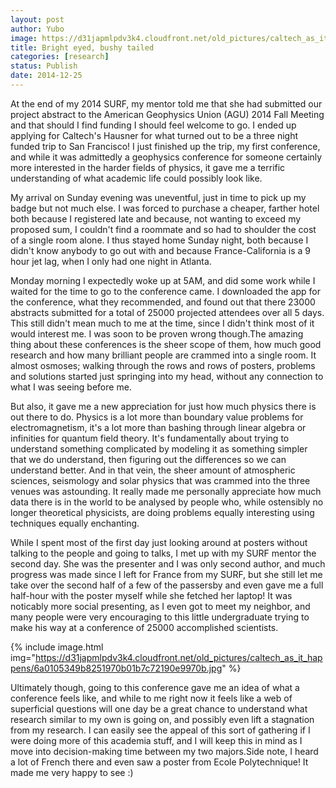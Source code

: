 ```yaml
---
layout: post
author: Yubo
image: https://d31japmlpdv3k4.cloudfront.net/old_pictures/caltech_as_it_happens/6a0105349b8251970b01bb07c643bb970d.jpg
title: Bright eyed, bushy tailed 
categories: [research]
status: Publish
date: 2014-12-25
---
```


At the end of my 2014 SURF, my mentor told me that she had submitted our project abstract to the American Geophysics Union (AGU) 2014 Fall Meeting and that should I find funding I should feel welcome to go. I ended up applying for Caltech's Hausner for what turned out to be a three night funded trip to San Francisco! I just finished up the trip, my first conference, and while it was admittedly a geophysics conference for someone certainly more interested in the harder fields of physics, it gave me a terrific understanding of what academic life could possibly look like.

My arrival on Sunday evening was uneventful, just in time to pick up my badge but not much else. I was forced to purchase a cheaper, farther hotel both because I registered late and because, not wanting to exceed my proposed sum, I couldn't find a roommate and so had to shoulder the cost of a single room alone. I thus stayed home Sunday night, both because I didn't know anybody to go out with and because France-California is a 9 hour jet lag, when I only had one night in Atlanta.

Monday morning I expectedly woke up at 5AM, and did some work while I waited for the time to go to the conference came. I downloaded the app for the conference, what they recommended, and found out that there 23000 abstracts submitted for a total of 25000 projected attendees over all 5 days. This still didn't mean much to me at the time, since I didn't think most of it would interest me. I was soon to be proven wrong though.The amazing thing about these conferences is the sheer scope of them, how much good research and how many brilliant people are crammed into a single room. It almost osmoses; walking through the rows and rows of posters, problems and solutions started just springing into my head, without any connection to what I was seeing before me.

But also, it gave me a new appreciation for just how much physics there is out there to do. Physics is a lot more than boundary value problems for electromagnetism, it's a lot more than bashing through linear algebra or infinities for quantum field theory. It's fundamentally about trying to understand something complicated by modeling it as something simpler that we do understand, then figuring out the differences so we can understand better. And in that vein, the sheer amount of atmospheric sciences, seismology and solar physics that was crammed into the three venues was astounding. It really made me personally appreciate how much data there is in the world to be analysed by people who, while ostensibly no longer theoretical physicists, are doing problems equally interesting using techniques equally enchanting.

While I spent most of the first day just looking around at posters without talking to the people and going to talks, I met up with my SURF mentor the second day. She was the presenter and I was only second author, and much progress was made since I left for France from my SURF, but she still let me take over the second half of a few of the passersby and even gave me a full half-hour with the poster myself while she fetched her laptop! It was noticably more social presenting, as I even got to meet my neighbor, and many people were very encouraging to this little undergraduate trying to make his way at a conference of 25000 accomplished scientists.


{% include image.html img="https://d31japmlpdv3k4.cloudfront.net/old_pictures/caltech_as_it_happens/6a0105349b8251970b01b7c72190e9970b.jpg" %}

Ultimately though, going to this conference gave me an idea of what a conference feels like, and while to me right now it feels like a web of superficial questions will one day be a great chance to understand what research similar to my own is going on, and possibly even lift a stagnation from my research. I can easily see the appeal of this sort of gathering if I were doing more of this academia stuff, and I will keep this in mind as I move into decision-making time between my two majors.Side note, I heard a lot of French there and even saw a poster from Ecole Polytechnique! It made me very happy to see :)
